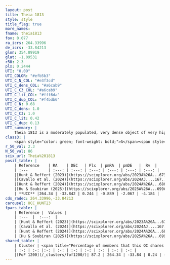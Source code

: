 ```yaml
---
layout: post
title: Theia 1813
style: style
title_flag: true
more_names: 
fname: theia1813
fov: 0.077
ra_icrs: 264.33996
de_icrs: -33.84213
glon: 354.89919
glat: -1.09531
r50: 2.3
plx: 0.2444
UTI: "0.09"
UTI_COLOR: "#efb5b3"
UTI_C_N_COL: "#e3f3cd"
UTI_C_dens_COL: "#a6cab9"
UTI_C_C3_COL: "#a6cab9"
UTI_C_lit_COL: "#fff6da"
UTI_C_dup_COL: "#f4bdb6"
UTI_C_N: 0.68
UTI_C_dens: 1.0
UTI_C_C3: 1.0
UTI_C_lit: 0.42
UTI_C_dup: 0.13
UTI_summary: |
    Theia 1813 is a moderately populated, very dense object of very high C3 quality. It was recently reported in the literature.<br><br><span style="color: #99180f; font-weight: bold;">Warning: </span>This is likely a duplicate object, which shares a large percentage of members with at least one previously reported entry.
class3: |
    <span style="color: green; font-weight: bold;">A</span><span style="color: green; font-weight: bold;">A</span>
r_50_val: 2.3
N_50_val: 86
scix_url: Theia%201813
posit_table: |
    | Reference    | RA    | DEC   | Plx  | pmRA  | pmDE   |  Rv  |
    | :---         | :---: | :---: | :---: | :---: | :---: | :---: |
    |[Hunt & Reffert (2023)](https://scixplorer.org/abs/2023A%26A...673A.114H) | 264.338 | -33.838 | 0.255 | -0.883 | -2.075 | -5.053 |
    |[Cavallo et al. (2024)](https://scixplorer.org/abs/2024AJ....167...12C) | 264.324 | -33.839 | 0.254 | -- | -- | -- |
    |[Hunt & Reffert (2024)](https://scixplorer.org/abs/2024A%26A...686A..42H) | 264.338 | -33.838 | 0.255 | -0.883 | -2.075 | -5.053 |
    |[Hu & Soubiran (2025)](https://scixplorer.org/abs/2025A%26A...699A.246H) | 264.324 | -33.839 | -- | -- | -- | -- |
    | **UCC** |264.34 | -33.842 | 0.244 | -0.889 | -2.067 | -4.184 | 
cds_radec: 264.33996,-33.84213
carousel: UCC_HUNT23
fpars_table: |
    | Reference |  Values |
    | :---  |  :---:  |
    | [Hunt & Reffert (2023)](https://scixplorer.org/abs/2023A%26A...673A.114H) | `AV50=4.705, diffAV50=2.313, MOD50=12.662, logAge50=8.518` |
    | [Cavallo et al. (2024)](https://scixplorer.org/abs/2024AJ....167...12C) | `AV50=4.44, dMod50=13.94, logAge50=8.8, [Fe/H]50=-1.22` |
    | [Hunt & Reffert (2024)](https://scixplorer.org/abs/2024A%26A...686A..42H) | `MassJ=3928.21` |
    | [Hu & Soubiran (2025)](https://scixplorer.org/abs/2025A%26A...699A.246H) | `MA22=-0.41, MA23f=-0.03, MZ23=0.34, MK24=0.04, MF24=0.08` |
shared_table: |
    | Cluster | <span title="Percentage of members that this OC shares with the ones listed">%</span>   | RA   | DEC   | Plx   | pmRA  | pmDE  | Rv | UTI |
    | :-: | :-: |:-: | :-: | :-: | :-: | :-: | :-: | :-: |
    |[FoF 1200](/_clusters/fof1200/)| 87.2 | 264.34 | -33.84 | 0.24 | -0.85 | -2.06 | -3.9 |0.64 |
---
```

